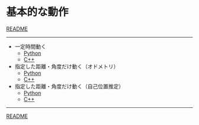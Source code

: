 # 基本的な動作

[README](../README.md)

---

- 一定時間動く
  - [Python](./simple_move_py_01.md)
  - [C++](./simple_move_cpp_01.md)
- 指定した距離・角度だけ動く（オドメトリ）
  - [Python](./simple_move_py_02.md)
  - [C++](./simple_move_cpp_02.md)
- 指定した距離・角度だけ動く（自己位置推定）
  - [Python](./simple_move_py_03.md)
  - [C++](./simple_move_cpp_03.md)

---

[README](../README.md)
